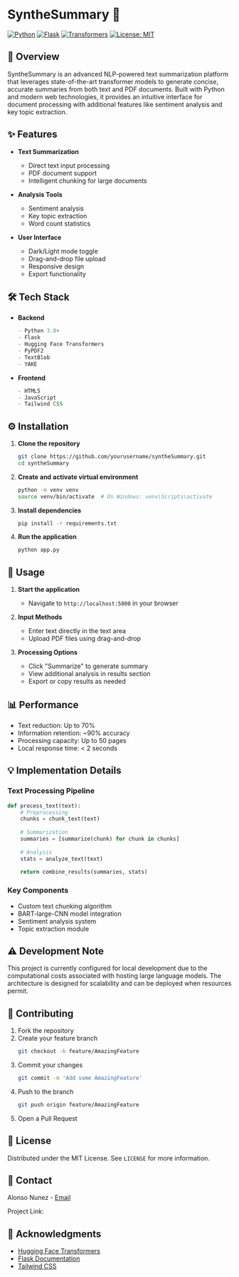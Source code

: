# SyntheSummary 📄 

[![Python](https://img.shields.io/badge/Python-3.8+-blue.svg)](https://www.python.org)
[![Flask](https://img.shields.io/badge/Flask-2.0.1-red.svg)](https://flask.palletsprojects.com/)
[![Transformers](https://img.shields.io/badge/Transformers-4.35.2-yellow.svg)](https://huggingface.co/transformers)
[![License: MIT](https://img.shields.io/badge/License-MIT-green.svg)](https://opensource.org/licenses/MIT)

## 📌 Overview

SyntheSummary is an advanced NLP-powered text summarization platform that leverages state-of-the-art transformer models to generate concise, accurate summaries from both text and PDF documents. Built with Python and modern web technologies, it provides an intuitive interface for document processing with additional features like sentiment analysis and key topic extraction.


## ✨ Features

- **Text Summarization**
  - Direct text input processing
  - PDF document support
  - Intelligent chunking for large documents
  
- **Analysis Tools**
  - Sentiment analysis
  - Key topic extraction
  - Word count statistics

- **User Interface**
  - Dark/Light mode toggle
  - Drag-and-drop file upload
  - Responsive design
  - Export functionality

## 🛠️ Tech Stack

- **Backend**
  ```python
  - Python 3.8+
  - Flask
  - Hugging Face Transformers
  - PyPDF2
  - TextBlob
  - YAKE
  ```

- **Frontend**
  ```javascript
  - HTML5
  - JavaScript
  - Tailwind CSS
  ```

## ⚙️ Installation

1. **Clone the repository**
   ```bash
   git clone https://github.com/yourusername/syntheSummary.git
   cd syntheSummary
   ```

2. **Create and activate virtual environment**
   ```bash
   python -m venv venv
   source venv/bin/activate  # On Windows: venv\Scripts\activate
   ```

3. **Install dependencies**
   ```bash
   pip install -r requirements.txt
   ```

4. **Run the application**
   ```bash
   python app.py
   ```

## 🚀 Usage

1. **Start the application**
   - Navigate to `http://localhost:5000` in your browser

2. **Input Methods**
   - Enter text directly in the text area
   - Upload PDF files using drag-and-drop

3. **Processing Options**
   - Click "Summarize" to generate summary
   - View additional analysis in results section
   - Export or copy results as needed

## 📊 Performance

- Text reduction: Up to 70%
- Information retention: ~90% accuracy
- Processing capacity: Up to 50 pages
- Local response time: < 2 seconds

## 💡 Implementation Details

### Text Processing Pipeline
```python
def process_text(text):
    # Preprocessing
    chunks = chunk_text(text)
    
    # Summarization
    summaries = [summarize(chunk) for chunk in chunks]
    
    # Analysis
    stats = analyze_text(text)
    
    return combine_results(summaries, stats)
```

### Key Components
- Custom text chunking algorithm
- BART-large-CNN model integration
- Sentiment analysis system
- Topic extraction module

## ⚠️ Development Note

This project is currently configured for local development due to the computational costs associated with hosting large language models. The architecture is designed for scalability and can be deployed when resources permit.

## 🤝 Contributing

1. Fork the repository
2. Create your feature branch
   ```bash
   git checkout -b feature/AmazingFeature
   ```
3. Commit your changes
   ```bash
   git commit -m 'Add some AmazingFeature'
   ```
4. Push to the branch
   ```bash
   git push origin feature/AmazingFeature
   ```
5. Open a Pull Request

## 📝 License

Distributed under the MIT License. See `LICENSE` for more information.

## 👤 Contact

Alonso Nunez - [Email](mailto:your.email@example.com)

Project Link: [](https://github.com/alonso510/capstone)

## 🙏 Acknowledgments

- [Hugging Face Transformers](https://huggingface.co/transformers)
- [Flask Documentation](https://flask.palletsprojects.com/)
- [Tailwind CSS](https://tailwindcss.com/)
